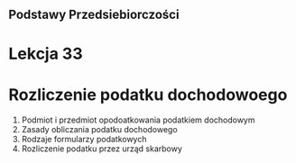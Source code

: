 ## Podstawy Przedsiebiorczości

# Lekcja 33
# Rozliczenie podatku dochodowoego

1) Podmiot i przedmiot opodoatkowania podatkiem dochodowym
2) Zasady obliczania podatku dochodowego
3) Rodzaje formularzy podatkowych
4) Rozliczenie podatku przez urząd skarbowy
